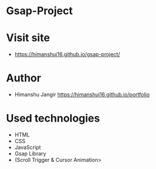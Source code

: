 # Gsap-Project

# Visit site
- https://himanshuj16.github.io/gsap-project/
  
# Author
- Himanshu Jangir https://himanshuj16.github.io/portfolio

# Used technologies
- HTML
- CSS
- JavaScript
- Gsap Library
- (Scroll Trigger & Cursor Animation>
  

